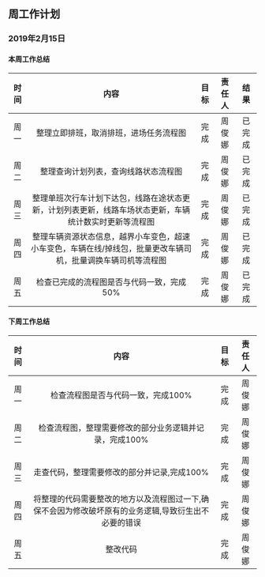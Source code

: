## 周工作计划

### 2019年2月15日

#### 本周工作总结

| 时间 |                            内容                             | 目标 | 责任人 |  结果  |
| :--: | :---------------------------------------------------------: | :--: | :----: | :----: |
| 周一 |   整理立即排班，取消排班，进场任务流程图       | 完成 | 周俊娜 | 已完成 |
| 周二 | 整理查询计划列表，查询线路状态流程图 | 完成 | 周俊娜 | 已完成 |
| 周三 |   整理单班次行车计划下达包，线路在途状态更新，计划列表更新，线路车场状态更新，车辆统计数实时更新等流程图   | 完成 | 周俊娜 | 已完成 |
| 周四 |   整理车辆资源状态信息，越界小车变色，超速小车变色，车辆在线/掉线包，批量更改车辆司机，批量调换车辆司机等流程图   | 完成 | 周俊娜 | 已完成 |
| 周五 |   检查已完成的流程图是否与代码一致，完成50%  | 完成 | 周俊娜 | 已完成 |

#### 下周工作总结

| 时间 |                             内容                             | 目标 | 责任人 |
| :--: | :----------------------------------------------------------: | :--: | :----: |
| 周一 | 检查流程图是否与代码一致，完成100% | 完成 | 周俊娜 |
| 周二 |                  检查流程图，整理需要修改的部分业务逻辑并记录，完成100%                  | 完成 | 周俊娜 |
| 周三 |                    走查代码，整理需要修改的部分并记录,完成100%                     | 完成 | 周俊娜 |
| 周四 | 将整理的代码需要整改的地方以及流程图过一下,确保不会因为修改破坏原有的业务逻辑,导致衍生出不必要的错误        | 完成 | 周俊娜 |
| 周五 |         整改代码         | 完成 | 周俊娜 |
